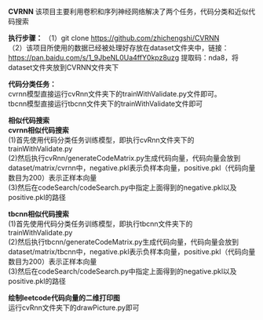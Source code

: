 **CVRNN**
该项目主要利用卷积和序列神经网络解决了两个任务，代码分类和近似代码搜索

**执行步骤：**
（1）git clone https://github.com/zhichengshi/CVRNN  
（2）该项目所使用的数据已经被处理好存放在dataset文件夹中，链接：https://pan.baidu.com/s/1_9JbeNL0Ua4ffY0kpz8uzg 提取码：nda8，将dataset文件夹放到CVRNN文件夹下  

**代码分类任务：**  
cvrnn模型直接运行cvRnn文件夹下的trainWithValidate.py文件即可。  
tbcnn模型直接运行tbcnn文件夹下的trainWithValidate文件即可  

**相似代码搜索**  
**cvrnn相似代码搜索**  
(1)首先使用代码分类任务训练模型，即执行cvRnn文件夹下的trainWithValidate.py  
(2)然后执行cvRnn/generateCodeMatrix.py生成代码向量，代码向量会放到dataset/matrix/cvrnn中，negative.pkl表示负样本向量，positive.pkl（代码向量数目为200）表示正样本向量  
(3)然后在codeSearch/codeSearch.py中指定上面得到的negative.pkl以及positive.pkl的路径  

**tbcnn相似代码搜索**  
(1)首先使用代码分类任务训练模型，即执行tbcnn文件夹下的trainWithValidate.py  
(2)然后执行tbcnn/generateCodeMatrix.py生成代码向量，代码向量会放到dataset/matrix/tbcnn中，negative.pkl表示负样本向量，positive.pkl（代码向量数目为200）表示正样本向量  
(3)然后在codeSearch/codeSearch.py中指定上面得到的negative.pkl以及positive.pkl的路径 

**绘制leetcode代码向量的二维打印图**  
运行cvRnn文件夹下的drawPicture.py即可

